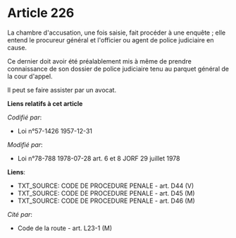 # Article 226

La chambre d'accusation, une fois saisie, fait procéder à une enquête ; elle entend le procureur général et l'officier ou
agent de police judiciaire en cause.

Ce dernier doit avoir été préalablement mis à même de prendre connaissance de son dossier de police judiciaire tenu au
parquet général de la cour d'appel.

Il peut se faire assister par un avocat.

**Liens relatifs à cet article**

_Codifié par_:

  - Loi n°57-1426 1957-12-31

_Modifié par_:

  - Loi n°78-788 1978-07-28 art. 6 et 8 JORF 29 juillet 1978

**Liens**:

  - TXT_SOURCE: CODE DE PROCEDURE PENALE - art. D44 (V)
  - TXT_SOURCE: CODE DE PROCEDURE PENALE - art. D45 (M)
  - TXT_SOURCE: CODE DE PROCEDURE PENALE - art. D46 (M)

_Cité par_:

  - Code de la route - art. L23-1 (M)
